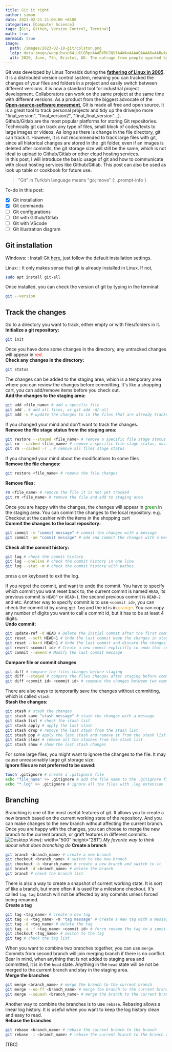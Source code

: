 ```yaml
---
title: Git it right
author: simon
date: 2023-02-21 21:00:00 +0100
categories: [Computer Science]
tags: [Git, Github, Version Control, Terminal]
math: true
mermaid: true
image:
  path: /images/2023-02-18-git/colston.png
  lqip: data:image/webp;base64,UklGRpoAAABXRUJQVlA4WAoAAAAQAAAADwAABwAAQUxQSDIAAAARL0AmbZurmr57yyIiqE8oiG0bejIYEQTgqiDA9vqnsUSI6H+oAERp2HZ65qP/VIAWAFZQOCBCAAAA8AEAnQEqEAAIAAVAfCWkAALp8sF8rgRgAP7o9FDvMCkMde9PK7euH5M1m6VWoDXf2FkP3BqV0ZYbO6NA/VFIAAAA
  alt: 2020, June, 7th, Bristol, UK. The outrage from people sparked by George Floyd's death in the US has spread to the UK. A statue of Edward Colston, the former master of Society of Merchant Venturers, a slave trader, is pulled down by protesters from city centre and dragged through the streets before being thrown into the harbour. Three days later, The statue is pulled up and kept at M shed. Same year, Github announced that they would rename its "master" branch to "main".
---
```


Git was developed by Linus Torvalds during the [**fathering of Linux in 2005**](https://en.wikipedia.org/wiki/Git#History). It is a distributed version control system, meaning you can tracked the changes of your files and folders in a project and easily switch between different versions. it is now a standard tool for industrial project development. Collaborators can work on the same project at the same time with different versions. As a product from the biggest advocate of the [**Open-source-software movement**](https://thenewstack.io/linus-torvalds-on-why-open-source-solves-the-biggest-problems/), Git is made all free and open source. It 
is a great tool to track personal projects and tidy up the drive(no more "final_version", "final_version2", "final_final_version"...). <br/>
Github/Gitlab are the most popular platforms for storing Git repositories. Technically git can track any type of files, small block of codes/texts to large images or videos. As long as there is change in the file directory, git can track it. However, it is not recommended to track large files with git, since all historical changes are stored in the .git folder, even if an images is deleted after commits, the git storage size will still be the same, which is not ideal to upload to Github/Gitlab or other cloud hosting services. <br/>
In this post, I will introduce the basic usage of git and how to communicate with cloud hosting services like Github/Gitlab. This post can also be used as look up table or cookbook for future use. <br/>

> "Git" in Turkish language means "go; move"
{: .prompt-info }

To-do in this post:
- [x] Git installation
- [x] Git commands
- [ ] Git configurations
- [ ] Git with Github/Gitlab
- [ ] Git with VScode
- [ ] Git illustration diagram

## Git installation

Windows:
: 
Install Git <a href="https://git-scm.com/download/win" target="_top">here</a>, just follow the default installation settings. <br/> 

Linux:
: 
It only makes sense that git is already installed in Linux. If not, <br/>
```bash
sudo apt install git-all
```

Once installed, you can check the version of git by typing in the terminal:
```bash
git --version
```

## Track the changes
Go to a directory you want to track, either empty or with files/folders in it.<br/>
**Initialize a git repository:**
```bash
git init
```

Once you have done some changes in the directory, any untracked changes will appear in <span style="color:red">red</span>. <br/>
**Check any changes in the directory:**
```bash
git status
```

The changes can be added to the staging area, which is a temporary area where you can review the changes before committing. It's like a shopping cart, you can add/remove items before you check out. <br/>
**Add the changes to the staging area:**
```bash 
git add <file_name> # add a specific file
git add . # add all files, or git add -A/-all
git add -u # update the changes to in the files that are already tracked
```

If you changed your mind and don't want to track the changes. <br/>
**Remove the file stage status from the staging area:**
```bash
git restore --staged <file_name> # remove a specific file stage status
git rm --cached <file_name> # remove a specific file stage status, most cases the same as above
git rm --cached -r . # remove all files stage status
```

If you changed your mind about the modifications to some files <br/>
**Remove the file changes:**
```bash
git restore <file_name> # remove the file changes
```

**Remove files:**
```bash
rm <file_name> # remove the file it is not yet tracked
git rm <file_name> # remove the file and add to staging area
```

Once you are happy with the changes, the changes will appear in <span style="color:green">green</span> in the staging area. You can commit the changes to the local repository. e.g. Checkout at the cashier with the items in the shopping cart<br/>
**Commit the changes to the local repository:**
```bash
git commit -m "commit message" # commit the changes with a message
git commit -am "commit message" # add and commit the changes with a message
```

**Check all the commit history:**
```bash
git log # check the commit history
git log --oneline # check the commit history in one line
git log --stat -m # check the commit history with pathes.
```
press ```q``` on keyboard to exit the log.

If you regret the commit, and want to undo the commit. You have to specify which commit you want reset back to, the current commit is named ```HEAD```, its previous commit is ```HEAD^``` or ```HEAD~1```, the second previous commit is ```HEAD~2``` and etc. Another way to specify commit is to use ```<commit id>```, you can check the commit id by using ```git log``` and the id is in <span style="color:orange">orange</span>. You can copy any number of digits you want to call a commit id, but it has to be at least 4 digits.<br/>
**Undo commit:**
```bash
git update-ref -d HEAD # Delete the initial commit after the first commit
git reset --soft HEAD~1 # Undo the last commit keep the changes in staging area
git reset --hard HEAD~1 # Undo the last commit and discard the changes
git revert <commit id> # Create a new commit explicitly to undo that commit
git commit --amend # Modify the last commit message
```

**Compare file or commit changes**
```bash
git diff # compare the files changes before staging
git diff --staged # compare the files changes after staging before commit, equivalent to --cached
git diff <commit id> <commit id> # compare the changes between two commits
```

There are also ways to temporarily save the changes without committing, which is called ```stash```. <br/>
**Stash the changes:**
```bash 
git stash # stash the changes
git stash save "stash message" # stash the changes with a message
git stash list # check the stash list
git stash apply # apply the last stash
git stash drop # remove the last stash from the stash list
git stash pop # apply the last stash and remove it from the stash list
git stash clear # remove all the stashes from the stash list
git stash show # show the last stash changes
```

For some large files, you might want to ignore the changes to the file. It may cause unreasonably large git storage size. <br/>
**Ignore files are not preferred to be saved:**
```bash
touch .gitignore # create a .gitignore file
echo "file_name" >> .gitignore # add the file name to the .gitignore file
echo "*.log" >> .gitignore # ignore all the files with .log extension
```

## Branching
Branching is one of the most useful features of git. It allows you to create a new branch based on the current working state of the repository. And you can make changes to the new branch without affecting the current branch. Once you are happy with the changes, you can choose to merge the new branch to the current branch, or graft features in different commits. <br/>
![Desktop View](/images/2023-02-18-git/timestone.gif){: width="500" height="281"}
_My favorite way to think about what does branching do_
**Create a branch**
```bash
git branch <branch_name> # create a new branch
git checkout <branch_name> # switch to the new branch
git checkout -b <branch_name> # create a new branch and switch to it
git branch -d <branch_name> # delete the branch
git branch # check the branch list
```

There is also a way to create a snapshot of current working state. It is sort of like a branch, but more often it is used for a milestone checkout. It's called ```tag```. ```tag``` branch will not be affected by any commits unless forced being renamed. <br/>
**Create a tag**
```bash
git tag <tag_name> # create a new tag
git tag -a <tag_name> -m "tag message" # create a new tag with a message
git tag -d <tag_name> # delete the tag
git tag -a -f <tag_name> <commit id> # force rename the tag to a specific commit
git checkout <tag_name> # switch to the tag
git tag # check the tag list
```

When you want to combine two branches together, you can use ```merge```. Commits from second branch will join merging branch if there is no conflict. Bear in mind, when anything that is not added to staging area and committed, it is in the ```head``` state. Anything in the ```head``` state will be not be merged to the current branch and stay in the staging area.<br/>
**Merge the branches**
```bash
git merge <branch_name> # merge the branch to the current branch
git merge --no-ff <branch_name> # merge the branch to the current branch as a new commit
git merge --squash <branch_name> # merge the branch to the current branch as a new commit with all the changes in one commit, note the changes will be in the staging area
```

Another way to combine the branches is to use ```rebase```. Rebasing allows a linear log history. It is useful when you want to keep the log history clean and easy to read.<br/>
**Rebase the branches**
```bash
git rebase <branch_name> # rebase the current branch to the branch
git rebase -i <branch_name> # rebase the current branch to the branch with interactive mode
```

(TBC)

